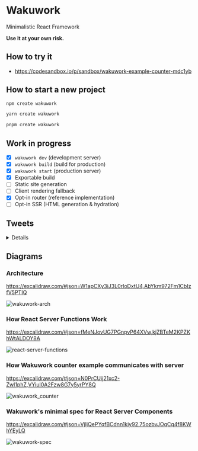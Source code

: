 # Wakuwork

Minimalistic React Framework

**Use it at your own risk.**

## How to try it

- https://codesandbox.io/p/sandbox/wakuwork-example-counter-mdc1yb

## How to start a new project

```bash
npm create wakuwork
```

```bash
yarn create wakuwork
```

```bash
pnpm create wakuwork
```

## Work in progress

- [x] `wakuwork dev` (development server)
- [x] `wakuwork build` (build for production)
- [x] `wakuwork start` (production server)
- [x] Exportable build
- [ ] Static site generation
- [ ] Client rendering fallback
- [x] Opt-in router (reference implementation)
- [ ] Opt-in SSR (HTML generation & hydration)

## Tweets

<details>

- https://twitter.com/dai_shi/status/1631668890861441024
- https://twitter.com/dai_shi/status/1631989295866347520
- https://twitter.com/dai_shi/status/1632005473401716736
- https://twitter.com/dai_shi/status/1632168346354593792
- https://twitter.com/dai_shi/status/1632729614450823169
- https://twitter.com/dai_shi/status/1632749501416087552
- https://twitter.com/dai_shi/status/1633262538862530561
- https://twitter.com/dai_shi/status/1633301007391424518
- https://twitter.com/dai_shi/status/1633821215206035460
- https://twitter.com/dai_shi/status/1633824588152074240
- https://twitter.com/dai_shi/status/1633826855282434048
- https://twitter.com/dai_shi/status/1634210639831867392
- https://twitter.com/dai_shi/status/1634212827706654723
- https://twitter.com/dai_shi/status/1635142924928434177
- https://twitter.com/dai_shi/status/1635149324383559681
- https://twitter.com/dai_shi/status/1635437958185766913
- https://twitter.com/dai_shi/status/1636744180902014981
- https://twitter.com/dai_shi/status/1636745339624624132
- https://twitter.com/dai_shi/status/1636746632900534273
- https://twitter.com/dai_shi/status/1637635196458778627
- https://twitter.com/dai_shi/status/1637768216817840129
- https://twitter.com/dai_shi/status/1638910110448902145
- https://twitter.com/dai_shi/status/1639858260114300931
- https://twitter.com/dai_shi/status/1640358907540537344

</details>

## Diagrams

### Architecture

https://excalidraw.com/#json=W1apCXy3iJ3L0rIoDxtU4,AbYkm972Fm1CbIzfV5PTIQ

![wakuwork-arch](https://user-images.githubusercontent.com/490574/224886500-20833ff1-961b-4b84-972c-6471bc732de2.png)

### How React Server Functions Work

https://excalidraw.com/#json=fMeNJovUG7PGnpvP64XVw,kjZBTeM2KPZKhWtALDOY8A

![react-server-functions](https://user-images.githubusercontent.com/490574/225330279-e10cee1e-ffb9-49d1-b47c-6c46eb7f6c3a.png)

### How Wakuwork counter example communicates with server

https://excalidraw.com/#json=N0PrCUij21xc2-Zwl1phZ,VYiuI0A2Fzw8G7y5yrPY8Q

![wakuwork_counter](https://user-images.githubusercontent.com/490574/226148795-de405044-fb66-440b-9a9d-d8ad5854c7fa.png)

### Wakuwork's minimal spec for React Server Components

https://excalidraw.com/#json=VjIjQePYqfBCdnn1kiy92,75ozbvJOqCq4f8KWhYEyLQ

![wakuwork-spec](https://user-images.githubusercontent.com/490574/226770699-7390e1be-f3c1-4c72-aa7d-42bd66848866.png)

